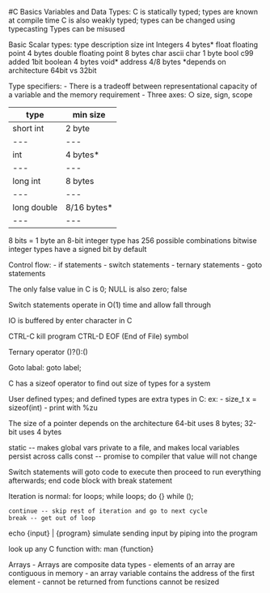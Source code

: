 #C Basics
Variables and Data Types:
C is statically typed; types are known at compile time
C is also weakly typed; types can be changed using typecasting
Types can be misused

Basic Scalar types:
type	description	size
int	Integers	4 bytes*
float	floating point	4 bytes
double	floating point	8 bytes
char	ascii char	1 byte
bool	c99 added 1bit boolean	4 bytes
void*	address	4/8 bytes
*depends on architecture 64bit vs 32bit

Type specifiers:
	- There is a tradeoff between representational capacity of a variable and the memory requirement
	- Three axes:
		○ size, sign, scope

|type	|min size|
|---|---|
|short int |2 byte|
|---|---|
|int	|4 bytes*
|---|---|
|long int	|8 bytes
|---|---|
|long double	|8/16 bytes*
|---|---|

8 bits = 1 byte
an 8-bit integer type has 256 possible combinations bitwise
integer types have a signed bit by default

Control flow:
	- if statements
	- switch statements
	- ternary statements
	- goto statements

The only false value in C is 0; NULL is also zero; false

Switch statements operate in O(1) time and allow fall through

IO is buffered by enter character in C

CTRL-C kill program	CTRL-D EOF (End of File) symbol

Ternary operator
(<condition>)?(<if-true>):(<if-false>)

Goto
labal:
goto label;

C has a sizeof operator to find out size of types for a system

User defined types; and defined types are extra types in C:
	ex:
		- size_t x = sizeof(int)
		- print with %zu

The size of a pointer depends on the architecture
	64-bit uses 8 bytes; 32-bit uses 4 bytes

static -- makes global vars private to a file, and makes local variables persist across calls
const -- promise to compiler that value will not change

Switch statements will goto code to execute then proceed to run everything afterwards; end code block with break statement

Iteration is normal:
	for loops;
	while loops;
	do {<statements>} while (<condition>);

	continue -- skip rest of iteration and go to next cycle
	break -- get out of loop

echo {input} | {program}	simulate sending input by piping into the program

look up any C function with: man {function}

Arrays
	- Arrays are composite data types
	- elements of an array are contiguous in memory
	- an array variable contains the address of the first element
	- cannot be returned from functions
cannot be resized
